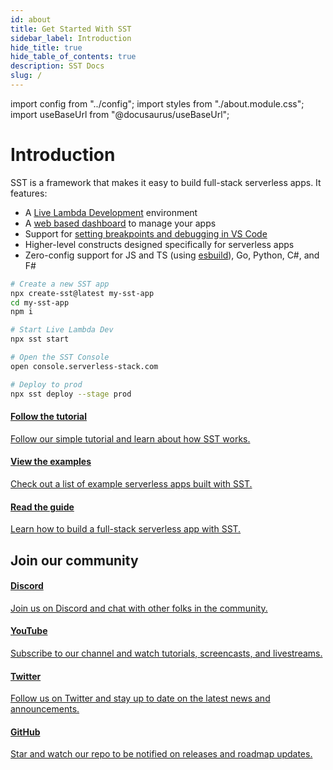```yaml
---
id: about
title: Get Started With SST
sidebar_label: Introduction
hide_title: true
hide_table_of_contents: true
description: SST Docs
slug: /
---
```


import config from "../config";
import styles from "./about.module.css";
import useBaseUrl from "@docusaurus/useBaseUrl";

<h1 className={styles.title}>Introduction</h1>

<div className={styles.desc}>
SST is a framework that makes it easy to build full-stack serverless apps. It features:

- A [Live Lambda Development](live-lambda-development.md) environment
- A [web based dashboard](console.md) to manage your apps
- Support for [setting breakpoints and debugging in VS Code](live-lambda-development.md#debugging-with-visual-studio-code)
- Higher-level constructs designed specifically for serverless apps
- Zero-config support for JS and TS (using [esbuild](https://esbuild.github.io)), Go, Python, C#, and F#

</div>

```bash
# Create a new SST app
npx create-sst@latest my-sst-app
cd my-sst-app
npm i

# Start Live Lambda Dev
npx sst start

# Open the SST Console
open console.serverless-stack.com

# Deploy to prod
npx sst deploy --stage prod
```

<div className={styles.startPanels}>
  <a className={styles.startPanelDocs} href={useBaseUrl("/learn/")}>
    <span className={styles.startPanelIcon}>
      <i className="fas fa-book-open"></i>
    </span>
    <div className={styles.startPanelContent}>
      <h4>Follow the tutorial</h4>
      <p>Follow our simple tutorial and learn about how SST works.</p>
    </div>
  </a>
  <a className={styles.startPanelExamples} href={config.examples}>
    <span className={styles.startPanelIcon}>
      <i className="fas fa-clipboard-list"></i>
    </span>
    <div className={styles.startPanelContent}>
      <h4>View the examples</h4>
      <p>Check out a list of example serverless apps built with SST.</p>
    </div>
  </a>
  <a className={styles.startPanelGuide} href={config.guide}>
    <span className={styles.startPanelIcon}>
      <i className="fas fa-certificate"></i>
    </span>
    <div className={styles.startPanelContent}>
      <h4>Read the guide</h4>
      <p>Learn how to build a full-stack serverless app with SST.</p>
    </div>
  </a>
</div>

## Join our community

<div className={styles.communityPanels}>
  <a className={styles.communityPanel} href={ config.discord_invite }>
    <div className={styles.communityPanelIconDiscord}>
      <i className="fab fa-discord"></i>
    </div>
    <div className={styles.communityPanelContent}>
      <h4>Discord</h4>
      <p>Join us on Discord and chat with other folks in the community.</p>
    </div>
  </a>
  <a className={styles.communityPanel} href={ config.youtube }>
    <div className={styles.communityPanelIconYouTube}>
      <i className="fab fa-youtube"></i>
    </div>
    <div className={styles.communityPanelContent}>
      <h4>YouTube</h4>
      <p>Subscribe to our channel and watch tutorials, screencasts, and livestreams.</p>
    </div>
  </a>
  <a className={styles.communityPanel} href={ config.twitter }>
    <div className={styles.communityPanelIconTwitter}>
      <i className="fab fa-twitter"></i>
    </div>
    <div className={styles.communityPanelContent}>
      <h4>Twitter</h4>
      <p>Follow us on Twitter and stay up to date on the latest news and announcements.</p>
    </div>
  </a>
  <a className={styles.communityPanel} href={ config.github }>
    <div className={styles.communityPanelIconGitHub}>
      <i className="fab fa-github"></i>
    </div>
    <div className={styles.communityPanelContent}>
      <h4>GitHub</h4>
      <p>Star and watch our repo to be notified on releases and roadmap updates.</p>
    </div>
  </a>
</div>
